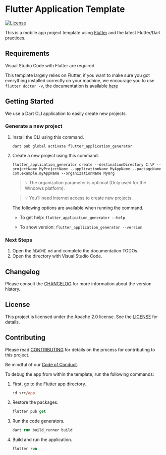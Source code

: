 ﻿# Flutter Application Template

[![License](https://img.shields.io/badge/License-Apache%202.0-blue.svg?style=flat-square)](LICENSE)

This is a mobile app project template using [Flutter](https://github.com/flutter) and the latest Flutter/Dart practices.

## Requirements

Visual Studio Code with Flutter are required.

This template largely relies on Flutter, if you want to make sure you got everything installed correctly on your machine, we encourage you to use `flutter doctor -v`, the documentation is available [here](https://docs.flutter.dev/)

## Getting Started

We use a Dart CLI application to easily create new projects.

### Generate a new project

1. Install the CLI using this command.

   `dart pub global activate flutter_application_generator`

2. Create a new project using this command.

    `flutter_application_generator create --destinationDirectory C:\P --projectName MyProjectName --applicationName MyAppName --packageName com.example.myAppName --organizationName MyOrg`

   > 💡 The organization parameter is optional (Only used for the Windows platform).

   > 💡 You'll need internet access to create new projects.

   The following options are available when running the command.

   - To get help: `flutter_application_generator --help`

   - To show version: `flutter_application_generator --version`

### Next Steps

1. Open the `README.md` and complete the documentation TODOs.
2. Open the directory with Visual Studio Code.

## Changelog

Please consult the [CHANGELOG](CHANGELOG.md) for more information about the version history.

## License

This project is licensed under the Apache 2.0 license. See the [LICENSE](LICENSE) for details.

## Contributing

Please read [CONTRIBUTING](CONTRIBUTING.md) for details on the process for contributing to this project.

Be mindful of our [Code of Conduct](CODE_OF_CONDUCT.md).

To debug the app from within the template, run the following commands:
1. First, go to the Flutter app directory.
   ```ps
   cd src/app
   ```
1. Restore the packages.
   ```ps
   flutter pub get
   ```
1. Run the code generators.
   ```ps
   dart run build_runner build
   ```
1. Build and run the application.
   ```ps
   flutter run
   ```

